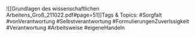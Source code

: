 
![[Grundlagen des wissenschaftlichen Arbeitens_Groß_211022.pdf#page=51]]Tags & Topics:
   #Sorgfalt
   #vonVerantwortung
   #Selbstverantwortung
   #FormulierungenZuverlssigkeit
   #Verantwortung
   #Arbeitsweise
   #eigeneHandeln
